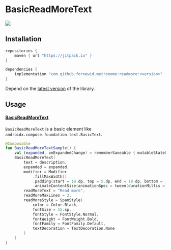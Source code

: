 # BasicReadMoreText

<a href="https://jitpack.io/#fornewid/metronome"><img src="https://jitpack.io/v/fornewid/metronome.svg"/></a>

## Installation

```gradle
repositories {
    maven { url "https://jitpack.io" }
}

dependencies {
    implementation "com.github.fornewid.metronome:readmore:<version>"
}
```

Depend on the [latest version](https://github.com/fornewid/metronome/releases) of the library.

## Usage

#### [BasicReadMoreText](https://github.com/fornewid/metronome/blob/main/readmore/src/main/java/soup/metronome/readmore/BasicReadMoreText.kt)

`BasicReadMoreText` is a basic element like `androidx.compose.foundation.text.BasicText`.

```kotlin
@Composable
fun BasicReadMoreTextSample() {
    val (expanded, onExpandedChange) = rememberSaveable { mutableStateOf(false) }
    BasicReadMoreText(
        text = description,
        expanded = expanded,
        modifier = Modifier
            .fillMaxWidth()
            .padding(start = 18.dp, top = 5.dp, end = 18.dp, bottom = 18.dp)
            .animateContentSize(animationSpec = tween(durationMillis = 100)),
        readMoreText = "Read more",
        readMoreMaxLines = 2,
        readMoreStyle = SpanStyle(
            color = Color.Black,
            fontSize = 15.sp,
            fontStyle = FontStyle.Normal,
            fontWeight = FontWeight.Bold,
            fontFamily = FontFamily.Default,
            textDecoration = TextDecoration.None
        )
    )
}
```
